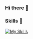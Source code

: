 ### Hi there 👋

### Skills :muscle:

[![My Skills](https://skillicons.dev/icons?i=html,css,js,react,sass,figma)](https://skillicons.dev)

